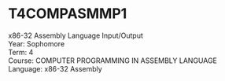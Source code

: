 # T4COMPASMMP1

x86-32 Assembly Language Input/Output<br/>
Year: Sophomore<br/>
Term: 4<br/>
Course: COMPUTER PROGRAMMING IN ASSEMBLY LANGUAGE<br/>
Language: x86-32 Assembly